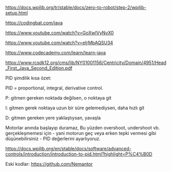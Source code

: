 https://docs.wpilib.org/tr/stable/docs/zero-to-robot/step-2/wpilib-setup.html

https://codingbat.com/java

https://www.youtube.com/watch?v=GoXwIVyNvX0

https://www.youtube.com/watch?v=eIrMbAQSU34

https://www.codecademy.com/learn/learn-java

https://www.rcsdk12.org/cms/lib/NY01001156/Centricity/Domain/4951/Head_First_Java_Second_Edition.pdf


PID şimdilik kısa özet: 

PID = proportional, integral, derivative control.

P: gitmen gereken noktada değilsen, o noktaya git

I: gitmen gerek noktaya uzun bir süre gelemediysen, daha hızlı git

D: gitmen gereken yere yaklaştıysan, yavaşla


Motorlar anında başlayıp duramaz, Bu yüzden overshoot, undershoot vb. gerçekleşmemesi için - yani motorun geç veya erken tepki vermesi gibi düşünebilirsiniz - PID değerlerini ayarlıyoruz. 

https://docs.wpilib.org/en/stable/docs/software/advanced-controls/introduction/introduction-to-pid.html?highlight=P%C4%B0D

Eski kodlar: https://github.com/Nemantor
